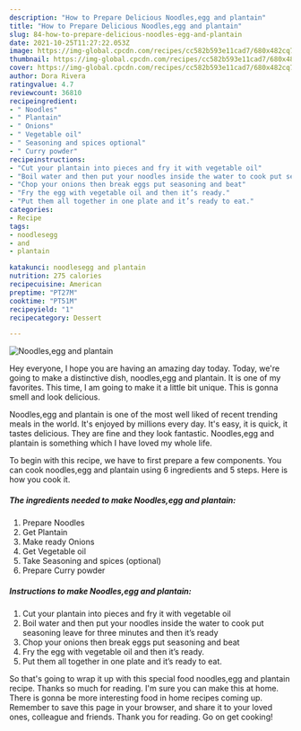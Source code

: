 ```yaml
---
description: "How to Prepare Delicious Noodles,egg and plantain"
title: "How to Prepare Delicious Noodles,egg and plantain"
slug: 84-how-to-prepare-delicious-noodles-egg-and-plantain
date: 2021-10-25T11:27:22.053Z
image: https://img-global.cpcdn.com/recipes/cc582b593e11cad7/680x482cq70/noodlesegg-and-plantain-recipe-main-photo.jpg
thumbnail: https://img-global.cpcdn.com/recipes/cc582b593e11cad7/680x482cq70/noodlesegg-and-plantain-recipe-main-photo.jpg
cover: https://img-global.cpcdn.com/recipes/cc582b593e11cad7/680x482cq70/noodlesegg-and-plantain-recipe-main-photo.jpg
author: Dora Rivera
ratingvalue: 4.7
reviewcount: 36810
recipeingredient:
- " Noodles"
- " Plantain"
- " Onions"
- " Vegetable oil"
- " Seasoning and spices optional"
- " Curry powder"
recipeinstructions:
- "Cut your plantain into pieces and fry it with vegetable oil"
- "Boil water and then put your noodles inside the water to cook put seasoning leave for three minutes and then it’s ready"
- "Chop your onions then break eggs put seasoning and beat"
- "Fry the egg with vegetable oil and then it’s ready."
- "Put them all together in one plate and it’s ready to eat."
categories:
- Recipe
tags:
- noodlesegg
- and
- plantain

katakunci: noodlesegg and plantain 
nutrition: 275 calories
recipecuisine: American
preptime: "PT27M"
cooktime: "PT51M"
recipeyield: "1"
recipecategory: Dessert

---
```



![Noodles,egg and plantain](https://img-global.cpcdn.com/recipes/cc582b593e11cad7/680x482cq70/noodlesegg-and-plantain-recipe-main-photo.jpg)

Hey everyone, I hope you are having an amazing day today. Today, we're going to make a distinctive dish, noodles,egg and plantain. It is one of my favorites. This time, I am going to make it a little bit unique. This is gonna smell and look delicious.



Noodles,egg and plantain is one of the most well liked of recent trending meals in the world. It's enjoyed by millions every day. It's easy, it is quick, it tastes delicious. They are fine and they look fantastic. Noodles,egg and plantain is something which I have loved my whole life.


To begin with this recipe, we have to first prepare a few components. You can cook noodles,egg and plantain using 6 ingredients and 5 steps. Here is how you cook it.

<!--inarticleads1-->

##### The ingredients needed to make Noodles,egg and plantain:

1. Prepare  Noodles
1. Get  Plantain
1. Make ready  Onions
1. Get  Vegetable oil
1. Take  Seasoning and spices (optional)
1. Prepare  Curry powder




<!--inarticleads2-->

##### Instructions to make Noodles,egg and plantain:

1. Cut your plantain into pieces and fry it with vegetable oil
1. Boil water and then put your noodles inside the water to cook put seasoning leave for three minutes and then it’s ready
1. Chop your onions then break eggs put seasoning and beat
1. Fry the egg with vegetable oil and then it’s ready.
1. Put them all together in one plate and it’s ready to eat.




So that's going to wrap it up with this special food noodles,egg and plantain recipe. Thanks so much for reading. I'm sure you can make this at home. There is gonna be more interesting food in home recipes coming up. Remember to save this page in your browser, and share it to your loved ones, colleague and friends. Thank you for reading. Go on get cooking!
